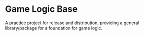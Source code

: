 # Game Logic Base
A practice project for release and distribution, providing a general library/package for a foundation for game logic.
